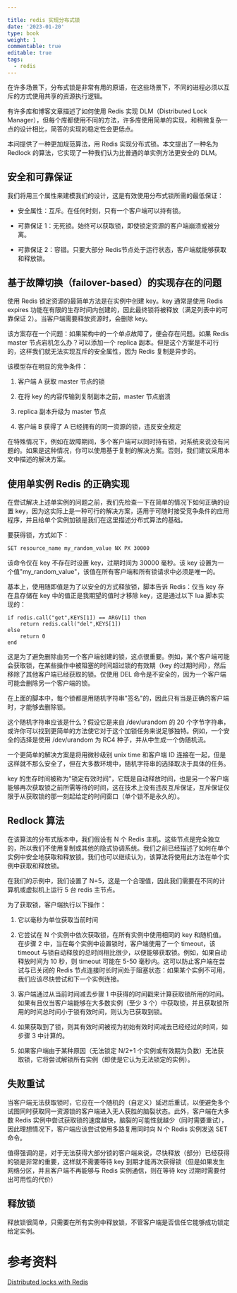 ```yaml
---

title: redis 实现分布式锁
date: '2023-01-20'
type: book
weight: 1
commentable: true
editable: true
tags:
  - redis
---
```


在许多场景下，分布式锁是非常有用的原语，在这些场景下，不同的进程必须以互斥的方式使用共享的资源执行逻辑。

有许多库和博客文章描述了如何使用 Redis 实现 DLM（Distributed Lock Manager），但每个库都使用不同的方法，许多库使用简单的实现，和稍微复杂一点的设计相比，简答的实现的稳定性会更低点。

本问提供了一种更加规范算法，用 Redis 实现分布式锁。本文提出了一种名为 Redlock 的算法，它实现了一种我们认为比普通的单实例方法更安全的 DLM。

## 安全和可靠保证

我们将用三个属性来建模我们的设计，这是有效使用分布式锁所需的最低保证：

- 安全属性：互斥。在任何时刻，只有一个客户端可以持有锁。

- 可靠保证 1：无死锁。始终可以获取锁，即使锁定资源的客户端崩溃或被分离。

- 可靠保证 2：容错。只要大部分 Redis节点处于运行状态，客户端就能够获取和释放锁。

## 基于故障切换（failover-based）的实现存在的问题

使用 Redis 锁定资源的最简单方法是在实例中创建 key。key 通常是使用 Redis expires 功能在有限的生存时间内创建的，因此最终锁将被释放（满足列表中的可靠保证 2）。当客户端需要释放资源时，会删除 key。

该方案存在一个问题：如果架构中的一个单点故障了，便会存在问题。如果 Redis master 节点宕机怎么办？可以添加一个 replica 副本。但是这个方案是不可行的，这样我们就无法实现互斥的安全属性，因为 Redis 复制是异步的。

该模型存在明显的竞争条件：

1. 客户端 A 获取 master 节点的锁

2. 在将 key 的内容传输到复制副本之前，master 节点崩溃

3. replica 副本升级为 master 节点

4. 客户端 B 获得了 A 已经拥有的同一资源的锁，违反安全规定

在特殊情况下，例如在故障期间，多个客户端可以同时持有锁，对系统来说没有问题的。如果是这种情况，你可以使用基于复制的解决方案。否则，我们建议采用本文中描述的解决方案。

## 使用单实例 Redis 的正确实现

在尝试解决上述单实例的问题之前，我们先检查一下在简单的情况下如何正确的设置 key，因为这实际上是一种可行的解决方案，适用于可随时接受竞争条件的应用程序，并且给单个实例加锁是我们在这里描述分布式算法的基础。

要获得锁，方式如下：

```bash
SET resource_name my_random_value NX PX 30000
```

该命令仅在 key 不存在时设置 key，过期时间为 30000 毫秒。该 key 设置为一个值"my_random_value"，该值在所有客户端和所有锁请求中必须是唯一的。

基本上，使用随即值是为了以安全的方式释放锁，脚本告诉 Redis：仅当 key 存在且存储在 key 中的值正是我期望的值时才移除 key，这是通过以下 lua 脚本实现的：

```text
if redis.call("get",KEYS[1]) == ARGV[1] then
    return redis.call("del",KEYS[1])
else
    return 0
end
```

这是为了避免删除由另一个客户端创建的锁，这点很重要。例如，某个客户端可能会获取锁，在某些操作中被阻塞的时间超过锁的有效期（key 的过期时间），然后移除了其他客户端已经获取的锁。仅使用 DEL
命令是不安全的，因为一个客户端可能会删除另一个客户端的锁。

在上面的脚本中，每个锁都是用随机字符串"签名"的，因此只有当是正确的客户端时，才能够去删除锁。

这个随机字符串应该是什么？假设它是来自 /dev/urandom 的 20 个字节字符串，或许你可以找到更简单的方法使它对于这个加锁任务来说足够独特。例如，一个安全的选择是使用 /dev/urandom 为 RC4
种子，并从中生成一个伪随机流。

一个更简单的解决方案是将用微秒级别 unix time 和客户端 ID 连接在一起，但是这样就不那么安全了，但在大多数环境中，随机字符串的选择取决于具体的任务。

key 的生存时间被称为"锁定有效时间"，它既是自动释放时间，也是另一个客户端能够再次获取锁之前所需等待的时间，这在技术上没有违反互斥保证，互斥保证仅限于从获取锁的那一刻起给定的时间窗口（单个锁不是永久的）。

## Redlock 算法

在该算法的分布式版本中，我们假设有 N 个 Redis
主机。这些节点是完全独立的，所以我们不使用复制或其他的隐式协调系统。我们之前已经描述了如何在单个实例中安全地获取和释放锁。我们也可以继续认为，该算法将使用此方法在单个实例中获取和释放锁。

在我们的示例中，我们设置了 N=5，这是一个合理值，因此我们需要在不同的计算机或虚拟机上运行 5 台 redis 主节点。

为了获取锁，客户端执行以下操作：

1. 它以毫秒为单位获取当前时间

2. 它尝试在 N 个实例中依次获取锁，在所有实例中使用相同的 key 和随机值。在步骤 2 中，当在每个实例中设置锁时，客户端使用了一个 timeout，该 timeout
   与锁自动释放的总时间相比很少，以便能够获取锁。例如，如果自动释放时间为 10 秒，则 timeout 可能在 5-50 毫秒内。这可以防止客户端在尝试与已关闭的 Redis
   节点连接时长时间处于阻塞状态：如果某个实例不可用，我们应该尽快尝试和下一个实例连接。

3. 客户端通过从当前时间减去步骤 1 中获得的时间戳来计算获取锁所用的时间。如果有且仅当客户端能够在大多数实例（至少 3 个）中获取锁，并且获取锁所用的时间总时间小于锁有效时间，则认为已获取到锁。

4. 如果获取到了锁，则其有效时间被视为初始有效时间减去已经经过的时间，如步骤 3 中计算的。

5. 如果客户端由于某种原因（无法锁定 N/2+1 个实例或有效期为负数）无法获取锁，它将尝试解锁所有实例（即使是它认为无法锁定的实例）。

## 失败重试

当客户端无法获取锁时，它应在一个随机的（自定义）延迟后重试，以便避免多个试图同时获取同一资源锁的客户端进入无人获胜的脑裂状态。此外，客户端在大多数 Redis
实例中尝试获取锁的速度越快，脑裂的可能性就越少（同时需要重试），因此理想情况下，客户端应该尝试使用多路复用同时向 N 个 Redis 实例发送 SET 命令。

值得强调的是，对于无法获得大部分锁的客户端来说，尽快释放（部分）已经获得的锁是非常的重要，这样就不需要等待 key 到期才能再次获得锁（但是如果发生网络分区，并且客户端不再能够与 Redis 实例通信，则在等待 key
过期时需要付出可用性的代价）

## 释放锁

释放锁很简单，只需要在所有实例中释放锁，不管客户端是否信任它能够成功锁定给定实例。

# 参考资料

[Distributed locks with Redis](https://redis.io/topics/distlock#correct-implementation-with-a-single-instance)